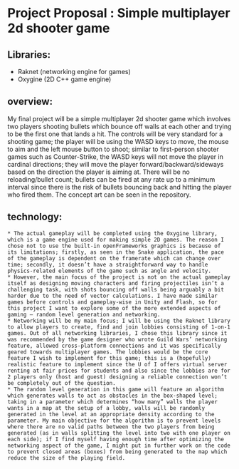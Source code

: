 # Project Proposal : Simple multiplayer 2d shooter game
## Libraries: 
  * Raknet (networking engine for games)
  * Oxygine (2D C++ game engine)
## overview:
   My final project will be a simple multiplayer 2d shooter game which involves two players shooting bullets which bounce off walls at each other and trying to be the first one that lands a hit. The controls will be very standard for a shooting game; the player will be using the WASD keys to move, the mouse to aim and the left mouse button to shoot; similar to first-person shooter games such as Counter-Strike, the WASD keys will not move the player in cardinal directions; they will move the player forward/backward/sideways based on the direction the player is aiming at. There will be no reloading/bullet count; bullets can be fired at any rate up to a minimum interval since there is the risk of bullets bouncing back and hitting the player who fired them. The concept art can be seen in the repository.
## technology:
	* The actual gameplay will be completed using the Oxygine library, which is a game engine used for making simple 2D games. The reason I chose not to use the built-in openFrameworks graphics is because of its limitations; firstly, as seen in the Snake application, the pace of the gameplay is dependent on the framerate which can change over time; secondly, it doesn’t have a straightforward way to handle physics-related elements of the game such as angle and velocity. 
	* However, the main focus of the project is not on the actual gameplay itself as designing moving characters and firing projectiles isn’t a challenging task, with shots bouncing off walls being arguably a bit harder due to the need of vector calculations. I have made similar games before controls and gameplay-wise in Unity and Flash, so for this project I want to explore some of the more extended aspects of gaming – random level generation and networking.
	* Networking will be my main focus; I will be using the Raknet library to allow players to create, find and join lobbies consisting of 1-on-1 games. Out of all networking libraries, I chose this library since it was recommended by the game designer who wrote Guild Wars’ networking feature, allowed cross-platform connections and it was specifically geared towards multiplayer games. The lobbies would be the core feature I wish to implement for this game; this is a (hopefully) realistic feature to implement since the U of I offers virtual server renting at fair prices for students and also since the lobbies are for 2 players only (host and guest) designing a reliable connection won’t be completely out of the question.
	* The random level generation in this game will feature an algorithm which generates walls to act as obstacles in the box-shaped level; taking in a parameter which determines “how many” walls the player wants in a map at the setup of a lobby, walls will be randomly generated in the level at an appropriate density according to the parameter. My main objective for the algorithm is to prevent levels where there are no valid paths between the two players from being generated (as in walls splitting the level into two with one player on each side); if I find myself having enough time after optimizing the networking aspect of the game, I might put in further work on the code to prevent closed areas (boxes) from being generated to the map which reduce the size of the playing field.
